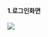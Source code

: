 #### 1.로그인화면
<img src="[이미지URL](https://github.com/wndnjs00/introduceApp/assets/89961868/8c49aa1b-d1d1-4dae-856f-5b09ec46f848)https://github.com/wndnjs00/introduceApp/assets/89961868/8c49aa1b-d1d1-4dae-856f-5b09ec46f848">
